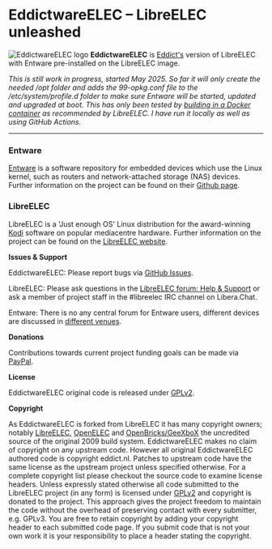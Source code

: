 # EddictwareELEC – LibreELEC unleashed

![EddictwareELEC logo](https://eddict.nl/images/EddictwareELEC/EddictwareELEC_64_transparent.png) **EddictwareELEC** is [Eddict's](https://github.com/Eddict) version of LibreELEC with Entware pre-installed on the LibreELEC image.

*This is still work in progress, started May 2025. So far it will only create the needed /opt folder and adds the 99-opkg.conf file to the /etc/system/profile.d folder to make sure Entware will be started, updated and upgraded at boot. This has only been tested by [building in a Docker container](https://wiki.libreelec.tv/development/build-docker) as recommended by LibreELEC. I have run it locally as well as using GitHub Actions.*

---
### Entware

[Entware](https://entware.net) is a software repository for embedded devices which use the Linux kernel, such as routers and network-attached storage (NAS) devices. Further information on the project can be found on their [Github page](https://github.com/Entware).

### LibreELEC

LibreELEC is a 'Just enough OS' Linux distribution for the award-winning [Kodi](https://kodi.tv) software on popular mediacentre hardware. Further information on the project can be found on the [LibreELEC website](https://libreelec.tv).


**Issues & Support**

EddictwareELEC: Please report bugs via [GitHub Issues](https://github.com/Eddict/LibreELEC.tv/issues).

LibreELEC: Please ask questions in the [LibreELEC forum: Help & Support](https://forum.libreelec.tv/forum-3.html) or ask a member of project staff in the #libreelec IRC channel on Libera.Chat.

Entware: There is no any central forum for Entware users, different devices are discussed in [different venues](https://github.com/Entware/Entware/wiki#contacts).

**Donations**

Contributions towards current project funding goals can be made via [PayPal](https://paypal.me/Eddict).

**License**

EddictwareELEC original code is released under [GPLv2](https://www.gnu.org/licenses/gpl-2.0.html).

**Copyright**

As EddictwareELEC is forked from LibreELEC it has many copyright owners; notably [LibreELEC](https://libreelec.tv), [OpenELEC](https://openelec.tv) and [OpenBricks/GeeXboX](https://github.com/OpenBricks/openbricks/blob/master/AUTHORS) the uncredited source of the original 2009 build system. EddictwareELEC makes no claim of copyright on any upstream code. However all original EddictwareELEC authored code is copyright eddict.nl. Patches to upstream code have the same license as the upstream project unless specified otherwise. For a complete copyright list please checkout the source code to examine license headers. Unless expressly stated otherwise all code submitted to the LibreELEC project (in any form) is licensed under [GPLv2](https://www.gnu.org/licenses/gpl-2.0.html) and copyright is donated to the project. This approach gives the project freedom to maintain the code without the overhead of preserving contact with every submitter, e.g. GPLv3. You are free to retain copyright by adding your copyright header to each submitted code page. If you submit code that is not your own work it is your responsibility to place a header stating the copyright.
